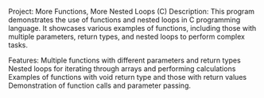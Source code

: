 Project: More Functions, More Nested Loops (C)
Description:
This program demonstrates the use of functions and nested loops in C programming language. It showcases various examples of functions, including those with multiple parameters, return types, and nested loops to perform complex tasks.

Features:
Multiple functions with different parameters and return types
Nested loops for iterating through arrays and performing calculations
Examples of functions with void return type and those with return values
Demonstration of function calls and parameter passing.